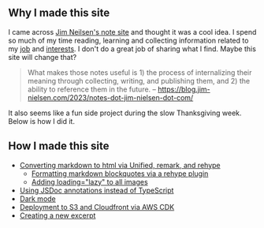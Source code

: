 ---
---

## Why I made this site

I came across [Jim Neilsen's note site](https://notes.jim-nielsen.com/) and thought it was a cool idea. I spend so much of my time reading, learning and collecting information related to my [job](https://www.linkedin.com/in/wbeckelman) and [interests](https://beckelman.org). I don't do a great job of sharing what I find. Maybe this site will change that?

> What makes those notes useful is 1) the process of internalizing their meaning through collecting, writing, and publishing them, and 2) the ability to reference them in the future. – https://blog.jim-nielsen.com/2023/notes-dot-jim-nielsen-dot-com/

It also seems like a fun side project during the slow Thanksgiving week. Below is how I did it.

## How I made this site

- [Converting markdown to html via Unified, remark, and rehype](/how/converting-markdown.md)
  - [Formatting markdown blockquotes via a rehype plugin](/how/blockquotes.md)
  - [Adding loading="lazy" to all images](/how/lazy-images.md)
- [Using JSDoc annotations instead of TypeScript](/how/using-jsdoc-annotations.md)
- [Dark mode](/how/dark-mode.md)
- [Deployment to S3 and Cloudfront via AWS CDK](/how/deployment.md)
- [Creating a new excerpt](/how/new-excerpt.md)
